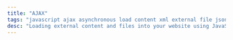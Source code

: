 ```yaml
---
title: "AJAX"
tags: "javascript ajax asynchronous load content xml external file json html"
desc: "Loading external content and files into your website using JavaScript."
---
```

